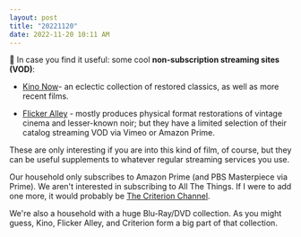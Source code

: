 ```yaml
---
layout: post
title: "20221120"
date: 2022-11-20 10:11 AM
---
```


🍿 In case you find it useful: some cool **non-subscription streaming sites (VOD)**:

* [Kino Now](https://kinonow.com/)- an eclectic collection of restored classics, as well as more recent films.

* [Flicker Alley](https://www.flickeralley.com/) - mostly produces physical format restorations of vintage cinema and lesser-known noir; but they have a limited selection of their catalog streaming VOD via Vimeo or Amazon Prime. 

These are only interesting if you are into this kind of film, of course, but they can be useful supplements to whatever regular streaming services you use.

Our household only subscribes to Amazon Prime (and PBS Masterpiece via Prime). We aren't interested in subscribing to All The Things. If I were to add one more, it would probably be [The Criterion Channel](https://www.criterionchannel.com/).

We're also a household with a huge Blu-Ray/DVD collection. As you might guess, Kino, Flicker Alley, and Criterion form a big part of that collection.